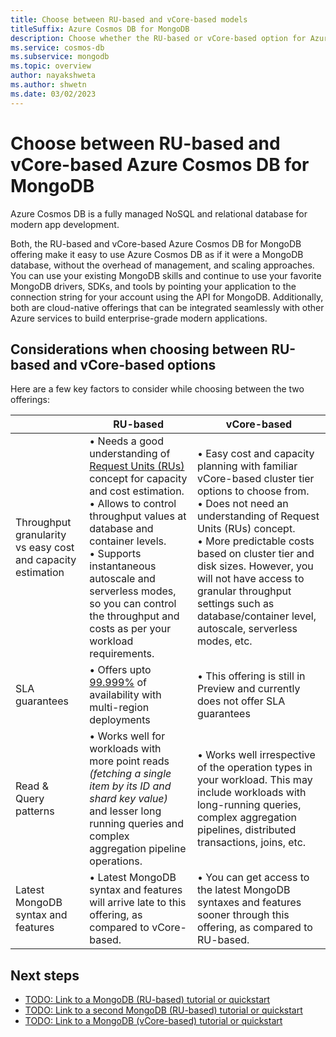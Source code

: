 ```yaml
---
title: Choose between RU-based and vCore-based models
titleSuffix: Azure Cosmos DB for MongoDB
description: Choose whether the RU-based or vCore-based option for Azure Cosmos DB for MongoDB is ideal for your workload.
ms.service: cosmos-db
ms.subservice: mongodb
ms.topic: overview
author: nayakshweta
ms.author: shwetn
ms.date: 03/02/2023
---
```


# Choose between RU-based and vCore-based Azure Cosmos DB for MongoDB

Azure Cosmos DB is a fully managed NoSQL and relational database for modern app development. 

Both, the RU-based and vCore-based Azure Cosmos DB for MongoDB offering make it easy to use Azure Cosmos DB as if it were a MongoDB database, without the overhead of management, and scaling approaches. You can use your existing MongoDB skills and continue to use your favorite MongoDB drivers, SDKs, and tools by pointing your application to the connection string for your account using the API for MongoDB. Additionally, both are cloud-native offerings that can be integrated seamlessly with other Azure services to build enterprise-grade modern applications.


## Considerations when choosing between RU-based and vCore-based options

Here are a few key factors to consider while choosing between the two offerings:

|             | RU-based | vCore-based |
| ----------- | ----------- | -------|
| Throughput granularity vs easy cost and capacity estimation | &bull; Needs a good understanding of [Request Units (RUs)](../request-units.md) concept for capacity and cost estimation. <br/>&bull; Allows to control throughput values at database and container levels. <br/>&bull; Supports instantaneous autoscale and serverless modes, so you can control the throughput and costs as per your workload requirements. | &bull; Easy cost and capacity planning with familiar vCore-based cluster tier options to choose from. <br/>&bull;  Does not need an understanding of Request Units (RUs) concept. <br/>&bull; More predictable costs based on cluster tier and disk sizes. However, you will not have access to granular throughput settings such as database/container level, autoscale, serverless modes, etc. |
| SLA guarantees | &bull; Offers upto [99.999%](../high-availability.md#slas) of availability with multi-region deployments | &bull; This offering is still in Preview and currently does not offer SLA guarantees |
| Read & Query patterns | &bull; Works well for workloads with more point reads *(fetching a single item by its ID and shard key value)* and lesser long running queries and complex aggregation pipeline operations. | &bull; Works well irrespective of the operation types in your workload. This may include workloads with long-running queries, complex aggregation pipelines, distributed transactions, joins, etc. |
| Latest MongoDB syntax and features | &bull; Latest MongoDB syntax and features will arrive late to this offering, as compared to vCore-based. | &bull; You can get access to the latest MongoDB syntaxes and features sooner through this offering, as compared to RU-based.|

## Next steps

- [TODO: Link to a MongoDB (RU-based) tutorial or quickstart](about:blank)
- [TODO: Link to a second MongoDB (RU-based) tutorial or quickstart](about:blank)
- [TODO: Link to a MongoDB (vCore-based) tutorial or quickstart](about:blank)
